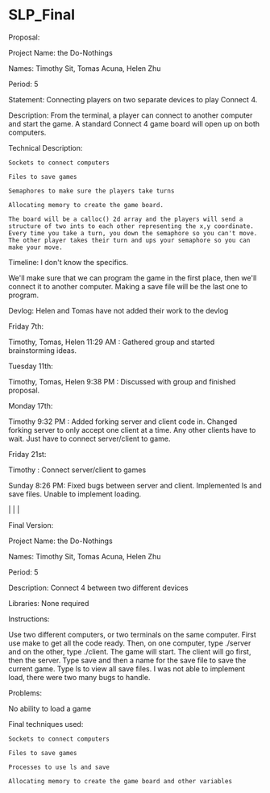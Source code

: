 # SLP_Final

Proposal:

Project Name: the Do-Nothings

Names: Timothy Sit, Tomas Acuna, Helen Zhu

Period: 5

Statement: Connecting players on two separate devices to play Connect 4.

Description: From the terminal, a player can connect to another computer and start the game. A standard Connect 4 game board will open up on both computers.

Technical Description:

	Sockets to connect computers

	Files to save games

	Semaphores to make sure the players take turns

	Allocating memory to create the game board.

	The board will be a calloc() 2d array and the players will send a structure of two ints to each other representing the x,y coordinate. Every time you take a turn, you down the semaphore so you can't move. The other player takes their turn and ups your semaphore so you can make your move.

Timeline: I don't know the specifics.

We'll make sure that we can program the game in the first place, then we'll connect it to another computer. Making a save file will be the last one to program.

Devlog: Helen and Tomas have not added their work to the devlog

Friday 7th:

Timothy, Tomas, Helen 11:29 AM : Gathered group and started brainstorming ideas.

Tuesday 11th:

Timothy, Tomas, Helen 9:38 PM : Discussed with group and finished proposal.

Monday 17th:

Timothy 9:32 PM : Added forking server and client code in. Changed forking server to only accept one client at a time. Any other clients have to wait. Just have to connect server/client to game.

Friday 21st:

Timothy : Connect server/client to games

Sunday 8:26 PM: Fixed bugs between server and client. Implemented ls and save files. Unable to implement loading.

|
|
|

Final Version:

Project Name: the Do-Nothings

Names: Timothy Sit, Tomas Acuna, Helen Zhu

Period: 5

Description: Connect 4 between two different devices

Libraries: None required

Instructions:

Use two different computers, or two terminals on the same computer. First use make to get all the code ready. Then, on one computer, type ./server and on the other, type ./client. The game will start. The client will go first, then the server. Type save and then a name for the save file to save the current game. Type ls to view all save files. I was not able to implement load, there were two many bugs to handle.

Problems:

No ability to load a game

Final techniques used:

	Sockets to connect computers

	Files to save games

	Processes to use ls and save

	Allocating memory to create the game board and other variables
